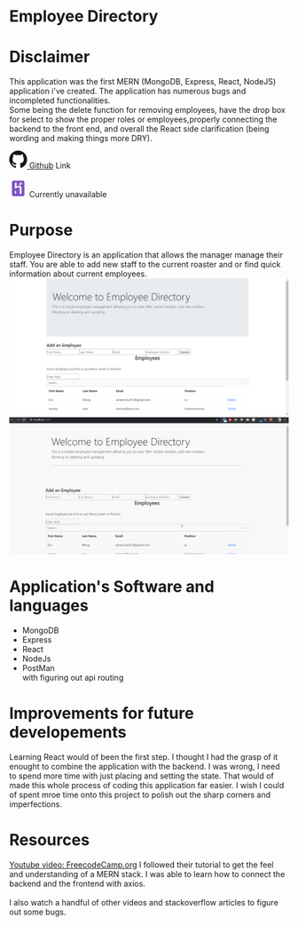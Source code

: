 # Employee Directory

# Disclaimer
This application was the first MERN (MongoDB, Express, React, NodeJS) application i've created. The application has numerous bugs and incompleted functionalities. <br>
Some being the delete function for removing employees, have the drop box for select to show the proper roles or employees,properly connecting the backend to the front end, and overall the React side clarification (being wording and making things more DRY).

<a href = "https://github.com/Ericcwong/Employee-Directory"><img src ="readMe/images/githubLogo.png"> Github</a> Link <br><br>
<img src = "readMe/images/herokuLogo.png"> Currently unavailable

# Purpose
Employee Directory is an application that allows the manager manage their staff. You are able to add new staff to the current roaster and or find quick information about current employees.
<img src = "readMe/images/home.png">
<img src = "readMe/images/employee-directory.gif">

# Application's Software and languages

<ul>
<li>MongoDB</li>
<li>Express</li>
<li>React</li>
<li>NodeJs</li>
<li>PostMan</li> with figuring out api routing
</ul>

# Improvements for future developements

Learning React would of been the first step. I thought I had the grasp of it enought to combine the application with the backend. I was wrong, I need to spend more time with just placing and setting the state. That would of made this whole process of coding this application far easier. I wish I could of spent mroe time onto this project to polish out the sharp corners and imperfections.

# Resources
<a href ="https://www.youtube.com/watch?v=7CqJlxBYj-M&t=1287s" >Youtube video: FreecodeCamp.org</a> I followed their tutorial to get the feel and understanding of a MERN stack. I was able to learn how to connect the backend and the frontend with axios.
<br><br>
I also watch a handful of other videos and stackoverflow articles to figure out some bugs.